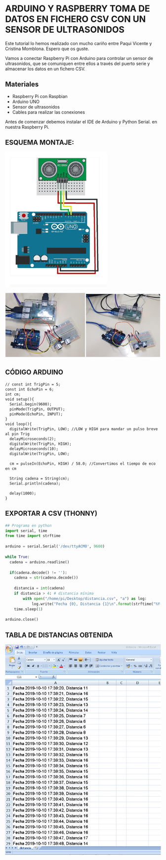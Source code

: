 # ARDUINO Y RASPBERRY TOMA DE DATOS EN FICHERO CSV CON UN SENSOR DE ULTRASONIDOS

Este tutorial lo hemos realizado con mucho cariño entre Paqui Vicente y Cristina Momblona. Espero que os guste.

Vamos a conectar Raspberry Pi con Arduino para controlar un sensor de ultrasonidos, que se comuniquen entre ellos a través del puerto serie y almacenar los datos en un fichero CSV.

## Materiales

- Raspberry Pi con Raspbian
- Arduino UNO
- Sensor de ultrasonidos
- Cables para realizar las conexiones

Antes de comenzar debemos instalar el IDE de Arduino  y  Python Serial.
en nuestra Raspberry Pi.

## ESQUEMA MONTAJE:

![](foto1.PNG)

![](foto2.PNG)

## CÓDIGO ARDUINO

```arduino
// const int TrigPin = 5; 
const int EchoPin = 6; 
int cm; 
void setup(){ 
  Serial.begin(9600); 
  pinMode(TrigPin, OUTPUT); 
  pinMode(EchoPin, INPUT); 
} 
void loop(){ 
  digitalWrite(TrigPin, LOW); //LOW y HIGH para mandar un pulso breve al pin Trig
  delayMicroseconds(2); 
  digitalWrite(TrigPin, HIGH); 
  delayMicroseconds(10); 
  digitalWrite(TrigPin, LOW); 
 
  cm = pulseIn(EchoPin, HIGH) / 58.0; //Convertimos el tiempo de eco en cm
 
  String cadena = String(cm);
  Serial.println(cadena);
 
  delay(1000); 
}
```
## EXPORTAR A CSV (THONNY)

```python
## Programa en python
import serial, time
from time import strftime
 
arduino = serial.Serial('/dev/ttyACM0', 9600)
 
while True:
  cadena = arduino.readline()
  
  if(cadena.decode() != ''):
    cadena = str(cadena.decode())
       
    distancia = int(cadena)
    if distancia > 4: # distancia mínima
        with open("/home/pi/Desktop/distancia.csv", "a") as log:
            log.write("Fecha {0}, Distancia {1}\n".format(strftime("%Y-%m-%d %H:%M:%S"), str(distancia)))
    time.sleep(1)
 
arduino.close()
```

## TABLA DE DISTANCIAS OBTENIDA

![](foto3.PNG)
